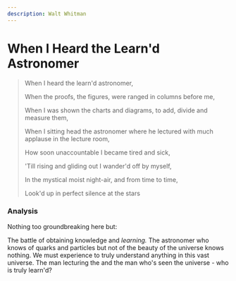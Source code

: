 ```yaml
---
description: Walt Whitman
---
```


# When I Heard the Learn'd Astronomer

> When I heard the learn'd astronomer,
>
> When the proofs, the figures, were ranged in columns before me,&#x20;
>
> When I was shown the charts and diagrams, to add, divide and measure them,&#x20;
>
> When I sitting head the astronomer where he lectured with much applause in the lecture room,
>
> How soon unaccountable I became tired and sick,
>
> 'Till rising and gliding out I wander'd off by myself,
>
> In the mystical moist night-air, and from time to time,
>
> Look'd up in perfect silence at the stars

### Analysis

Nothing too groundbreaking here but:

The battle of obtaining knowledge and _learning._ The astronomer who knows of quarks and particles but not of the beauty of the universe knows nothing. We must experience to truly understand anything in this vast universe. The man lecturing the and the man who's seen the universe - who is truly learn'd?
